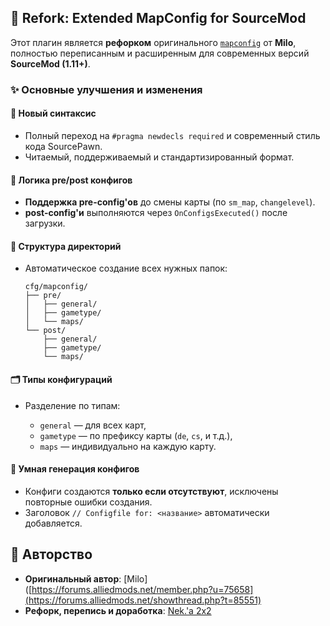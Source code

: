 ## 🔧 Refork: Extended MapConfig for SourceMod

Этот плагин является **рефорком** оригинального [`mapconfig`](https://forums.alliedmods.net/showthread.php?t=134190) от **Milo**, полностью переписанным и расширенным для современных версий **SourceMod (1.11+)**.

### ✨ Основные улучшения и изменения

#### 🔁 Новый синтаксис

* Полный переход на `#pragma newdecls required` и современный стиль кода SourcePawn.
* Читаемый, поддерживаемый и стандартизированный формат.

#### 🧠 Логика pre/post конфигов

* **Поддержка pre-config'ов** до смены карты (по `sm_map`, `changelevel`).
* **post-config'и** выполняются через `OnConfigsExecuted()` после загрузки.

#### 📂 Структура директорий

* Автоматическое создание всех нужных папок:

  ```
  cfg/mapconfig/
  ├── pre/
  │   ├── general/
  │   ├── gametype/
  │   └── maps/
  └── post/
      ├── general/
      ├── gametype/
      └── maps/
  ```

#### 🗂️ Типы конфигураций

* Разделение по типам:

  * `general` — для всех карт,
  * `gametype` — по префиксу карты (`de`, `cs`, и т.д.),
  * `maps` — индивидуально на каждую карту.

#### 📄 Умная генерация конфигов

* Конфиги создаются **только если отсутствуют**, исключены повторные ошибки создания.
* Заголовок `// Configfile for: <название>` автоматически добавляется.

## 📌 Авторство

* **Оригинальный автор**: [Milo]([https://forums.alliedmods.net/member.php?u=75658](https://forums.alliedmods.net/showthread.php?t=85551)
* **Рефорк, перепись и доработка**: [Nek.'a 2x2](https://github.com/Nekromio)
